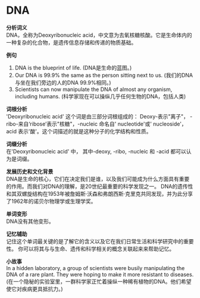 # DNA

**分析词义**  
DNA，全称为Deoxyribonucleic acid，中文意为去氧核糖核酸。它是生命体内的一种复杂的化合物，是遗传信息存储和传递的物质基础。

  

**例句**

  

1.  DNA is the blueprint of life. (DNA是生命的蓝图。)
2.  Our DNA is 99.9% the same as the person sitting next to us. (我们的DNA与坐在我们旁边的人的DNA 99.9%相同。)
3.  Scientists can now manipulate the DNA of almost any organism, including humans. (科学家现在可以操纵几乎任何生物的DNA，包括人类)

  

**词根分析**  
'Deoxyribonucleic acid' 这个词是由三部分词根组成的： Deoxy-表示"离子"， -ribo-来自‘ribose’表示"核糖"，-nucleic 命名自' nucleotide'或' nucleoside'， acid 表示'酸'。这个词描述的就是这种分子的化学结构和性质。

  

**词缀分析**  
在'Deoxyribonucleic acid' 中， 其中-deoxy, -ribo, -nucleic 和 -acid 都可以认为是词缀。

  

**发展历史和文化背景**  
DNA是生命的核心，它们在决定我们是谁，以及我们可能成为什么方面具有重要的作用。而我们对DNA的理解，是20世纪最重要的科学发现之一。 DNA的遗传性和其双螺旋结构在1953年被詹姆斯·沃森和弗朗西斯·克里克共同发现，并为此分享了1962年的诺贝尔物理学或生理学奖。

  

**单词变形**  
DNA没有其他变形。

  

**记忆辅助**  
记住这个单词最关键的是了解它的含义以及它在我们日常生活和科学研究中的重要性。 你可以将其与与生命、遗传和科学相关的概念关联起来来帮助记忆。

  

**小故事**  
In a hidden laboratory, a group of scientists were busily manipulating the DNA of a rare plant. They were hoping to make it more resistant to diseases.  
(在一个隐秘的实验室里，一群科学家正忙着操纵一种稀有植物的DNA。他们希望使它对疾病更具抵抗力。)
